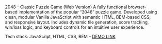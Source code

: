 2048 – Classic Puzzle Game (Web Version)
A fully functional browser-based implementation of the popular “2048” puzzle game. Developed using clean, modular Vanilla JavaScript with semantic HTML, BEM-based CSS, and responsive layout. Includes dynamic tile generation, score tracking, win/loss logic, and keyboard controls for an intuitive user experience.

Tech stack: JavaScript, HTML, CSS, BEM
    - [DEMO LINK](https://oleksii-bieliaiev.github.io/2048_game/)
